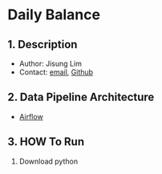 # Daily Balance

## 1. Description

- Author: Jisung Lim 
- Contact: [email](iejisung@gmail.com), [Github](https://github.com/jisunglim)

## 2. Data Pipeline  Architecture

- [Airflow](http://35.221.108.101:8080/admin/)

## 3. HOW To Run

1. Download python